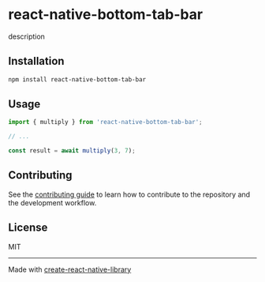 # react-native-bottom-tab-bar

description

## Installation

```sh
npm install react-native-bottom-tab-bar
```

## Usage


```js
import { multiply } from 'react-native-bottom-tab-bar';

// ...

const result = await multiply(3, 7);
```


## Contributing

See the [contributing guide](CONTRIBUTING.md) to learn how to contribute to the repository and the development workflow.

## License

MIT

---

Made with [create-react-native-library](https://github.com/callstack/react-native-builder-bob)
